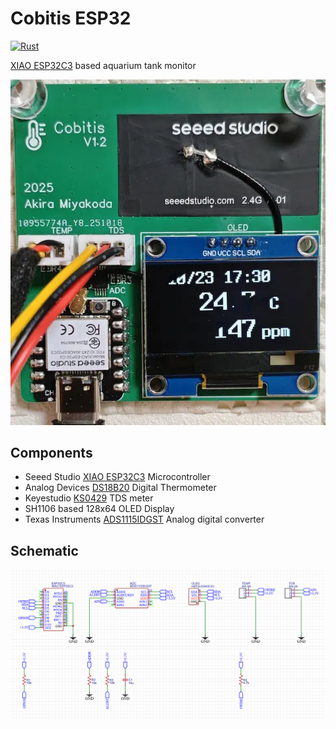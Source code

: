 # Cobitis ESP32

[![Rust](https://github.com/AkiraMiyakoda/cobitis-esp32c3/actions/workflows/rust_ci.yml/badge.svg)](https://github.com/AkiraMiyakoda/cobitis-esp32c3/actions/workflows/rust_ci.yml)

[XIAO ESP32C3](https://wiki.seeedstudio.com/XIAO_ESP32C3_Getting_Started/) based aquarium tank monitor

![PCB](images/board.webp)

## Components

* Seeed Studio [XIAO ESP32C3](https://wiki.seeedstudio.com/XIAO_ESP32C3_Getting_Started/) Microcontroller
* Analog Devices [DS18B20](https://www.analog.com/en/products/ds18b20.html) Digital Thermometer
* Keyestudio [KS0429](https://wiki.keyestudio.com/KS0429_keyestudio_TDS_Meter_V1.0) TDS meter
* SH1106 based 128x64 OLED Display
* Texas Instruments [ADS1115IDGST](https://www.ti.com/product/ADS1115/part-details/ADS1115IDGST) Analog digital converter

## Schematic

![Schematic](images/schematic.webp)
